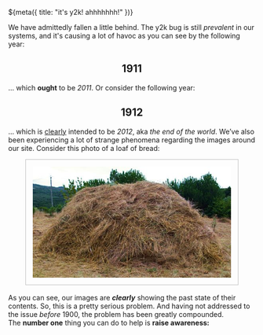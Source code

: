 ${meta({
	title: "it's y2k! ahhhhhhh!"
})}
<div class='p'>
We have admittedly fallen a little behind. The y2k bug is still <i>prevalent</i> in our systems, and it's causing a lot of havoc as you can see by the following year:
	<img src='http://upload.wikimedia.org/wikipedia/commons/thumb/c/c2/Hourglass_drawing.svg/200px-Hourglass_drawing.svg.png' style='float: right; border: 1px solid silver; margin: 1em; padding: 1em; display: none;' alt='hourglass of doom' title='our time is running out' />
</div>

<h2 style='text-align: center;'>1911</h2>

<div class='p'>
	... which <b>ought</b> to be <i>2011</i>. Or consider the following year:
</div>

<h2 style='text-align: center;'>1912</h2>

<div class='p'>
	... which is <u>clearly</u> intended to be <i>2012</i>, aka <i>the end of the world</i>. We’ve also been experiencing a lot of strange phenomena regarding the images around our site. Consider this photo of a loaf of bread:
</div>

<div style='text-align: center;'>
	<img title='bread. image stolen from http://upload.wikimedia.org/wikipedia/commons/thumb/2/25/Meda_t%C3%ADpica_gallega.JPG/500px-Meda_t%C3%ADpica_gallega.JPG' style='border: 1px solid silver; margin: 1em; padding: 1em; max-width: 80%;' alt='hay' src="images/500px_hay.png" />
</div>

<div class='p'>
As you can see, our images are <b><i>clearly</i></b> showing the past state of their contents. So, this is a pretty serious problem. And having not addressed to the issue <i>before</i> 1900, the problem has been greatly compounded.
</div>

<div class='p'>The <b>number one</b> thing you can do to help is <b>raise awareness:</b></div>

<div><tpdc:share></tpdc:share></div>
